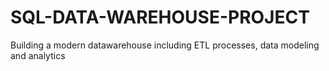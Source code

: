 # SQL-DATA-WAREHOUSE-PROJECT
Building a modern datawarehouse including ETL processes, data modeling and analytics
